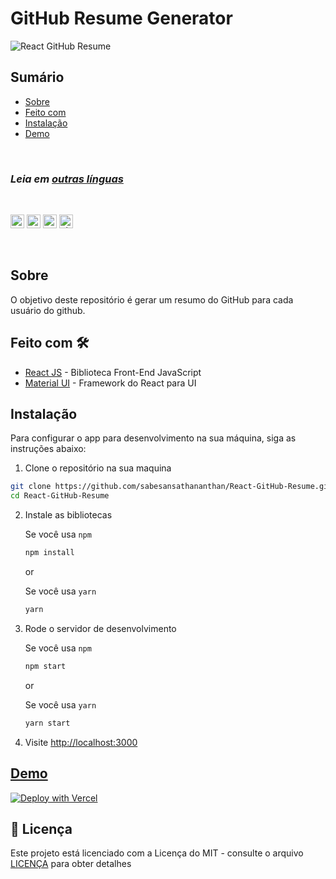 # GitHub Resume Generator

![React GitHub Resume](,./src/assets/readme/screenshot.png)

## Sumário

- [Sobre](#sobre)
- [Feito com](#feito-com)
- [Instalação](#instalação)
- [Demo](#demo)

<br>

### _Leia em [outras línguas](./Translations.md)_

<br>

<kbd>[<img title="Deutsch" alt="Deutsch" src="https://cdn.staticaly.com/gh/hjnilsson/country-flags/master/svg/de.svg" width="22">](./translations/README.de.md)</kbd>
<kbd>[<img title="Español" alt="Español" src="https://cdn.staticaly.com/gh/hjnilsson/country-flags/master/svg/es.svg" width="22">](./translations/README.es.md)</kbd>
<kbd>[<img title="Français" alt="Français" src="https://cdn.staticaly.com/gh/hjnilsson/country-flags/master/svg/fr.svg" width="22">](./translations/README.fr.md)</kbd>
<kbd>[<img title="Shqip" alt="Shqip" src="https://cdn.staticaly.com/gh/hjnilsson/country-flags/master/svg/br.svg" width="22">](./translations/README.pt_br.md)</kbd>

<br>

## Sobre

O objetivo deste repositório é gerar um resumo do GitHub para cada usuário do github.

## Feito com 🛠️

- [React JS](https://reactjs.org/) - Biblioteca Front-End JavaScript
- [Material UI](https://material-ui.com/) - Framework do React para UI

## Instalação

Para configurar o app para desenvolvimento na sua máquina, siga as instruções abaixo:

1. Clone o repositório na sua maquina

```bash
git clone https://github.com/sabesansathananthan/React-GitHub-Resume.git
cd React-GitHub-Resume
```

2. Instale as bibliotecas

   Se você usa `npm`

   ```bash
   npm install
   ```

   or

   Se você usa `yarn`

   ```bash
   yarn
   ```

3. Rode o servidor de desenvolvimento

   Se você usa `npm`

   ```bash
   npm start
   ```

   or

   Se você usa `yarn`

   ```bash
   yarn start
   ```

4. Visite <http://localhost:3000>

## [Demo](https://react-github-resume.vercel.app/)

[![Deploy with Vercel](https://vercel.com/button)](https://vercel.com/new/git/external?repository-url=https://github.com/sabesansathananthan/React-GitHub-Resume)

## 📄 Licença

Este projeto está licenciado com a Licença do MIT - consulte o arquivo [LICENÇA](../LICENSE) para obter detalhes
